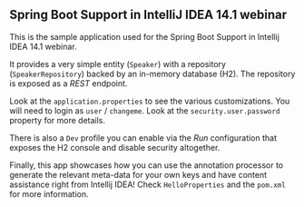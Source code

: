 ## Spring Boot Support in IntelliJ IDEA 14.1 webinar

This is the sample application used for the Spring Boot Support in Intellij IDEA 14.1 webinar.

It provides a very simple entity (`Speaker`) with a repository (`SpeakerRepository`) backed by an in-memory database (H2). The repository is exposed as a _REST_ endpoint.

Look at the `application.properties` to see the various customizations. You will need to login as `user` / `changeme`. Look at the `security.user.password` property for more details.
 
There is also a `Dev` profile you can enable via the _Run_ configuration that exposes the H2 console and disable security altogether.
 
Finally, this app showcases how you can use the annotation processor to generate the relevant meta-data for your own keys and have content assistance right from Intellij IDEA! Check `HelloProperties` and the `pom.xml` for more information.

